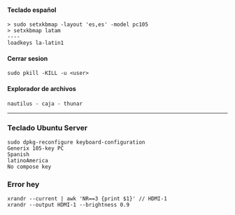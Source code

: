 #### Teclado español
```
> sudo setxkbmap -layout 'es,es' -model pc105
> setxkbmap latam
----
loadkeys la-latin1
```

#### Cerrar sesion
```
sudo pkill -KILL -u <user>
```

#### Explorador de archivos
```nautilus - caja - thunar```

----

### Teclado Ubuntu Server
```
sudo dpkg-reconfigure keyboard-configuration
Generix 105-key PC
Spanish
latinoAmerica
No compose key
```

### Error hey
```
xrandr --current | awk 'NR==3 {print $1}' // HDMI-1
xrandr --output HDMI-1 --brightness 0.9
```
